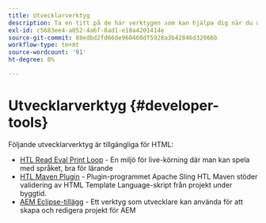 ```yaml
---
title: Utvecklarverktyg
description: Ta en titt på de här verktygen som kan hjälpa dig när du utvecklar i HTML.
exl-id: c5683ee4-a052-4a6f-8ad1-e18a4201414e
source-git-commit: 88edbd2fd66de960460df5928a3b42846d32066b
workflow-type: tm+mt
source-wordcount: '91'
ht-degree: 0%

---
```



# Utvecklarverktyg {#developer-tools}

Följande utvecklarverktyg är tillgängliga för HTML:

* [HTL Read Eval Print Loop](https://github.com/adobe/aem-htl-repl) - En miljö för live-körning där man kan spela med språket, bra för lärande
* [HTL Maven Plugin](https://sling.apache.org/components/htl-maven-plugin/) - Plugin-programmet Apache Sling HTL Maven stöder validering av HTML Template Language-skript från projekt under byggtid.
* [AEM Eclipse-tillägg](https://experienceleague.adobe.com/docs/experience-manager-cloud-service/content/implementing/developer-tools/eclipse.html) - Ett verktyg som utvecklare kan använda för att skapa och redigera projekt för AEM
